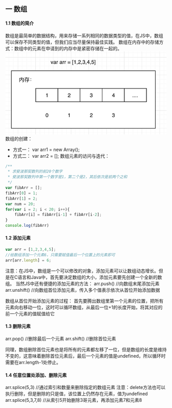## 一 数组
#### 1.1 数组的简介
数组是最简单的数据结构，用来存储一系列相同的数据类型的值，在JS中，数组可以保存不同类型的值，但我们应当尽量保持最佳实践。
数组在内存中的存储方式：数组中的元素在申请到的内存中是紧密存储在一起的。
![](/images/Algorithm/js-01.png)
数组的创建：
- 方式一： var arr1 = new Array();
- 方式二： var arr2 = [];
数组元素的访问与迭代：
```JavaScript
/**
 * 求斐波那契数列的前20个数字
 * 斐波那契数列中第一个数字是1，第二个是2，其后依次是前两个之和
 */
var fibArr = [];
fibArr[0] = 1;
fibArr[1] = 2;
var num = 20;
for(var i = 2; i < 20; i++){
    fibArr[i] = fibArr[i-1] + fibArr[i-2];
}
console.log(fibArr)
```
#### 1.2 添加元素
```JavaScript
var arr = [1,2,3,4,5];
//给数组添加一个元素6，只需要赋值最后一个位置上的元素即可
arr[arr.length] = 6;
```
注意：在JS中，数组是一个可以修改的对象，添加元素可以让数组动态增长。但是在C语言和Java中，首先要决定数组的大小，添加元素要先创建一个全新的数组。
当然JS中还有便捷的添加元素的方法：
arr.push()      //向数组末尾添加元素
arr.unshift()   //向数组首位添加元素，传入多个值表示依次从首位开始添加数据

数组从首位开始添加元素的过程：
首先要腾出数组里第一个元素的位置，把所有元素向右移动一位，这时可以循环数组，从最后一位+1的长度开始，将其对应的前一个元素的值赋值给它
#### 1.3 删除元素
arr.pop()       //删除最后一个元素
arr.shift()     //删除首位元素

同理，数组删除首位元素也是将所有的元素都左移了一位，但是数组的长度是维持不变的，这意味着删除首位元素后，最后一个元素的值是undefined，所以循环时需要在arr.length-1处停止。
#### 1.4 任意位置处添加、删除元素
arr.splice(5,3)  //通过索引和数量来删除指定的数组元素
注意：delete方法也可以执行删除，但是删除的只是值，该位置上仍然存在元素，值为undefined
arr.splice(5,3,7,8) //从索引5开始删除3哥元素，再添加元素7和元素8